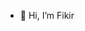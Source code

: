 - 👋 Hi, I’m Fikir


<!---
Fikir520/Fikir520 is a ✨ special ✨ repository because its `README.md` (this file) appears on your GitHub profile.
You can click the Preview link to take a look at your changes.
--->
